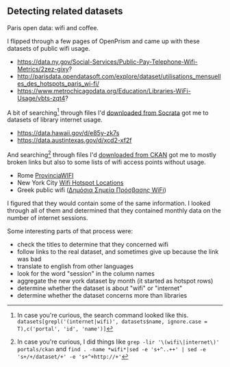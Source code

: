## Detecting related datasets




Paris open data: wifi and coffee.


I flipped through a few pages of OpenPrism and came up with these
datasets of public wifi usage.

* https://data.ny.gov/Social-Services/Public-Pay-Telephone-Wifi-Metrics/2zez-gixy?
* http://parisdata.opendatasoft.com/explore/dataset/utilisations_mensuelles_des_hotspots_paris_wi-fi/
* https://www.metrochicagodata.org/Education/Libraries-WiFi-Usage/vbts-zqt4?

A bit of searching[^search1] through files I'd
[downloaded from Socrata]()
got me to datasets of library internet usage.

* https://data.hawaii.gov/d/e85y-zk7s 
* https://data.austintexas.gov/d/xcd2-xf2f

And searching[^search2] through files I'd
[downloaded from CKAN]()
got me to mostly broken links but also to some lists of
wifi access points without usage.

* Rome [ProvinciaWIFI](http://www.opendata.provincia.roma.it/dataset/provinciawifi)
* New York City [Wifi Hotspot Locations](https://data.cityofnewyork.us/Recreation/Wifi-Hotspot-Locations/ehc4-fktp?)
* Greek public wifi ([Δημόσια Σημεία Πρόσβασης WiFi](http://geodata.gov.gr/geodata/index.php?option=com_sobi2&sobi2Task=sobi2Details&catid=17&sobi2Id=98&Itemid=10))

<!--
* http://datahub.io/dataset/pubwifigr
* http://datahub.io/dataset/public-places-with-free-wifi
* http://datahub.io/dataset/wifi-hotspots-nyc
* http://publicdata.eu/dataset/pubwifi
* http://publicdata.eu/dataset/pubwifigr
* http://publicdata.eu/dataset/liste-des-400-hotspots-wifi-de-la-ville-de-paris
* http://publicdata.eu/dataset/liste-des-hotspots-orange-wifi-access
-->

I figured that they would contain some of the same information.
I looked through all of them and determined that they contained
monthly data on the number of internet sessions.

Some interesting parts of that process were:

* check the titles to determine that they concerned wifi
* follow links to the real dataset, and sometimes give up because the link was bad
* translate to english from other languages
* look for the word "session" in the column names
* aggregate the new york dataset by month (it started as hotspot rows)
* determine whether the dataset is about "wifi" or "internet"
* determine whether the dataset concerns more than libraries

[^search1]: In case you're curious, the search command looked like this.
    `datasets[grepl('(internet|wifi)', datasets$name, ignore.case = T),c('portal', 'id', 'name')]`
[^search2]: In case you're curious, I did things like
    `grep -lir '\(wifi\|internet\)' portals/ckan` and
    `find . -name *wifi*|sed -e 's+^..++' | sed -e 's+/+/dataset/+' -e 's+^+http://+'`
